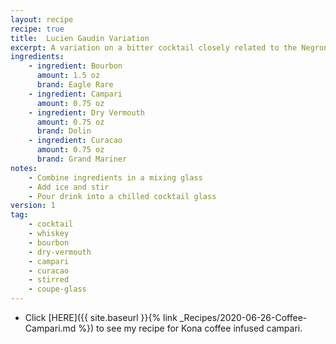 ```yaml
---
layout: recipe
recipe: true
title:  Lucien Gaudin Variation
excerpt: A variation on a bitter cocktail closely related to the Negroni.
ingredients:
    - ingredient: Bourbon
      amount: 1.5 oz
      brand: Eagle Rare
    - ingredient: Campari
      amount: 0.75 oz
    - ingredient: Dry Vermouth
      amount: 0.75 oz
      brand: Dolin
    - ingredient: Curacao
      amount: 0.75 oz
      brand: Grand Mariner
notes:
    - Combine ingredients in a mixing glass
    - Add ice and stir
    - Pour drink into a chilled cocktail glass
version: 1
tag:
    - cocktail
    - whiskey
    - bourbon
    - dry-vermouth
    - campari
    - curacao
    - stirred
    - coupe-glass
---
```


- Click [HERE]({{ site.baseurl }}{% link _Recipes/2020-06-26-Coffee-Campari.md %}) to see my recipe for Kona coffee infused campari.